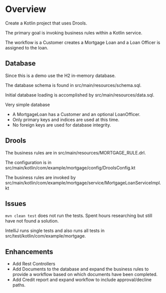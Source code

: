 # Overview
Create a Kotlin project that uses Drools.

The primary goal is invoking business rules within a Kotlin service.

The workflow is a Customer creates a Mortgage Loan and a Loan Officer is assigned to the loan.

## Database
Since this is a demo use the H2 in-memory database.

The database schema is found in src/main/resources/schema.sql.

Initial database loading is accomplished by src/main/resources/data.sql.

Very simple database 
* A MortgageLoan has a Customer and an optional LoanOfficer.
* Only primary keys and indices are used at this time.
* No foreign keys are used for database integrity.

## Drools 
The business rules are in src/main/resources/MORTGAGE_RULE.drl.

The configuration is in src/main/kotlin/com/example/mortgage/config/DroolsConfig.kt

The business rules are invoked by src/main/kotlin/com/example/mortgage/service/MortgageLoanServiceImpl.kt

## Issues
`mvn clean test` does not run the tests.  Spent hours researching but still have not found a solution.

IntelliJ runs single tests and also runs all tests in src/test/kotlin/com/example/mortgage.

## Enhancements
* Add Rest Controllers
* Add Documents to the database and expand the business rules to provide a workflow based on which documents have been completed.
* Add Credit report and expand workflow to include approval/decline paths.
